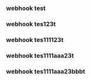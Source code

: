 ### webhook test
### webhook tes123t
### webhook tes111123t
### webhook tes1111aaa23t
### webhook tes1111aaa23bbbt
